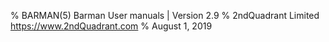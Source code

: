 % BARMAN(5) Barman User manuals | Version 2.9
% 2ndQuadrant Limited <https://www.2ndQuadrant.com>
% August 1, 2019
